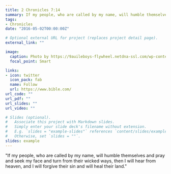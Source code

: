 ```yaml
---
title: 2 Chronicles 7:14
summary: If my people, who are called by my name, will humble themselves...
tags:
- Chronicles
date: "2016-05-02T00:00:00Z"

# Optional external URL for project (replaces project detail page).
external_link: ""

image:
  caption: Photo by https://9auileboys-flywheel.netdna-ssl.com/wp-content/uploads/2017/09/SYATP-students-at-flag-pole-2014-735x400.jpg
  focal_point: Smart

links:
- icon: twitter
  icon_pack: fab
  name: Follow
  url: https://www.bible.com/
url_code: ""
url_pdf: ""
url_slides: ""
url_video: ""

# Slides (optional).
#   Associate this project with Markdown slides.
#   Simply enter your slide deck's filename without extension.
#   E.g. `slides = "example-slides"` references `content/slides/example-slides.md`.
#   Otherwise, set `slides = ""`.
slides: example
---
```


"If my people, who are called by my name, will humble themselves and pray and seek my face and turn from their wicked ways, then I will hear from heaven, and I will forgive their sin and will heal their land."
